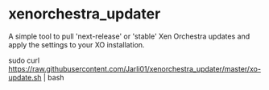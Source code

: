 # xenorchestra_updater

A simple tool to pull 'next-release' or 'stable' Xen Orchestra updates and apply the settings to your XO installation.

sudo curl https://raw.githubusercontent.com/Jarli01/xenorchestra_updater/master/xo-update.sh | bash
